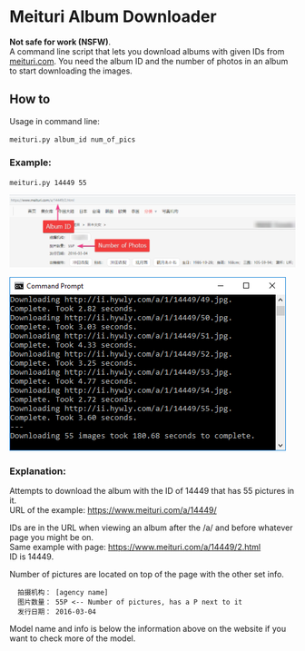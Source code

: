 # Meituri Album Downloader

**Not safe for work (NSFW)**.  
A command line script that lets you download albums with given IDs from [meituri.com](https://www.meituri.com/). You need the album ID and the number of photos in an album to start downloading the images.

## How to

Usage in command line:

`meituri.py album_id num_of_pics`

### Example:
`meituri.py 14449 55`

![](extras/screenshot_site.png)

![](extras/screenshot_cmd.png)
### Explanation:
Attempts to download the album with the ID of 14449 that has 55 pictures in it.  
URL of the example: https://www.meituri.com/a/14449/

IDs are in the URL when viewing an album after the /a/ and before whatever page you might be on.  
Same example with page:	https://www.meituri.com/a/14449/2.html  
ID is 14449.

Number of pictures are located on top of the page with the other set info.
```
  拍摄机构： [agency name]
  图片数量： 55P <-- Number of pictures, has a P next to it
  发行日期： 2016-03-04
```
Model name and info is below the information above on the website if you want to check more of the model.
